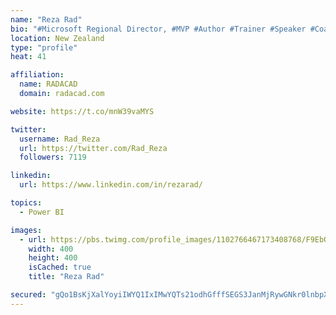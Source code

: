 ```yaml
---
name: "Reza Rad"
bio: "#Microsoft Regional Director, #MVP #Author #Trainer #Speaker #Coach #Consultant #PowerBI "
location: New Zealand
type: "profile"
heat: 41

affiliation:
  name: RADACAD
  domain: radacad.com

website: https://t.co/mnW39vaMYS

twitter:
  username: Rad_Reza
  url: https://twitter.com/Rad_Reza
  followers: 7119

linkedin:
  url: https://www.linkedin.com/in/rezarad/

topics:
  - Power BI

images:
  - url: https://pbs.twimg.com/profile_images/1102766467173408768/F9EbQENa_400x400.png
    width: 400
    height: 400
    isCached: true
    title: "Reza Rad"

secured: "gQo1BsKjXalYoyiIWYQ1IxIMwYQTs21odhGfffSEGS3JanMjRywGNkr0lnbpXnIz58b/meMC5wjJf+t/e/XPm80Kms5YhUnmzuS0p0vzLgq4YKflIoj+RkgI6wU0U96zxhEC6Q+fKiVvQHZp/mWoCebHbI1MCGLVHyrC6nK4mFkSz1VbPpj8FgWdB9cqDHYuDjH6gjAoaYmhnINEno3254ZEcUPPNbezJW5gpNmoXY6fuwV+xLYZVKPSfZpcxn5CqkBOm6aTKkizk6a9E4a2DRm3nX9wC4gVwvGyLSbf4U7mTtKEvjGXXiOyOfiG1gCT29S5u74uSc1QMYZUIT3llUtT97T2xWtppBVFtLeckiTlGPUGC7gw9ItZrEHWMGccXFim7lMQcXVH2OXSTUVlcYLQE2AMWtzATGftJLUAylY=;mDHQo9LRJb9EFCi3v5HZaw=="
---
```


